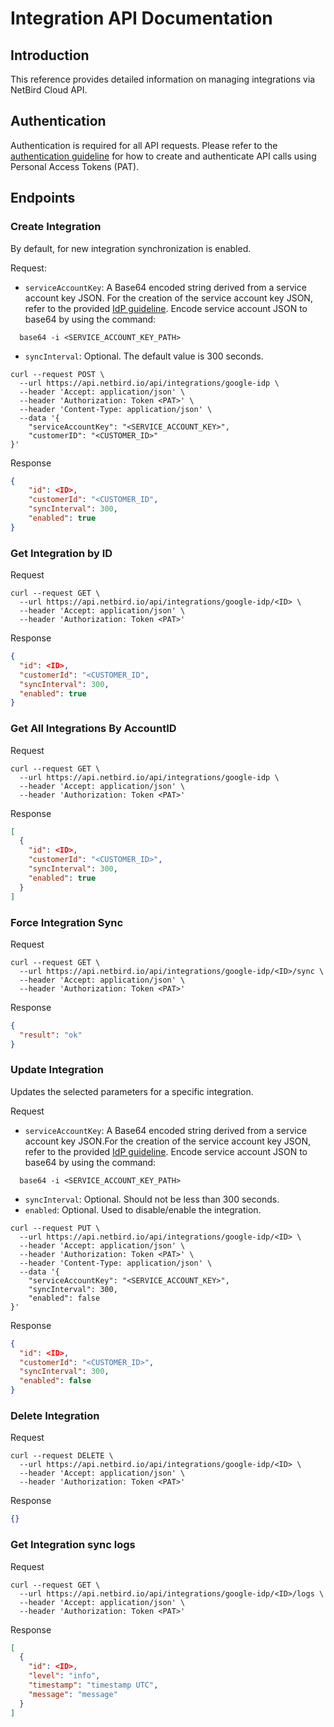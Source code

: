 # Integration API Documentation

## Introduction
This reference provides detailed information on managing integrations via NetBird Cloud API.

## Authentication
Authentication is required for all API requests. Please refer to the [authentication guideline](https://docs.netbird.io/how-to/access-netbird-public-api) for how to create and authenticate API calls using Personal Access Tokens (PAT).

## Endpoints

### Create Integration
By default, for new integration synchronization is enabled.

Request:
- `serviceAccountKey`: A Base64 encoded string derived from a service account key JSON. For the creation of the service account key JSON, refer to the provided [IdP guideline](idp.md).
Encode service account JSON to base64 by using the command:
```shell
  base64 -i <SERVICE_ACCOUNT_KEY_PATH>
``` 

-  `syncInterval`: Optional. The default value is 300 seconds.

```shell
curl --request POST \
  --url https://api.netbird.io/api/integrations/google-idp \
  --header 'Accept: application/json' \
  --header 'Authorization: Token <PAT>' \
  --header 'Content-Type: application/json' \
  --data '{
	"serviceAccountKey": "<SERVICE_ACCOUNT_KEY>",
	"customerID": "<CUSTOMER_ID>"
}'
```

Response
```json
{
	"id": <ID>,
	"customerId": "<CUSTOMER_ID",
	"syncInterval": 300,
	"enabled": true
}
```

### Get Integration by ID
Request
```shell
curl --request GET \
  --url https://api.netbird.io/api/integrations/google-idp/<ID> \
  --header 'Accept: application/json' \
  --header 'Authorization: Token <PAT>'
```

Response
```json
{
  "id": <ID>,
  "customerId": "<CUSTOMER_ID",
  "syncInterval": 300,
  "enabled": true
}
```

### Get All Integrations By AccountID
Request
```shell
curl --request GET \
  --url https://api.netbird.io/api/integrations/google-idp \
  --header 'Accept: application/json' \
  --header 'Authorization: Token <PAT>'
```

Response
```json
[
  {
    "id": <ID>,
    "customerId": "<CUSTOMER_ID>",
    "syncInterval": 300,
    "enabled": true
  }
]
```

### Force Integration Sync
Request
```shell
curl --request GET \
  --url https://api.netbird.io/api/integrations/google-idp/<ID>/sync \
  --header 'Accept: application/json' \
  --header 'Authorization: Token <PAT>'
```

Response
```json
{
  "result": "ok"
}
```

### Update Integration
Updates the selected parameters for a specific integration.

Request
- `serviceAccountKey`: A Base64 encoded string derived from a service account key JSON.For the creation of the service account key JSON, refer to the provided [IdP guideline](idp.md).
  Encode service account JSON to base64 by using the command:
```shell
  base64 -i <SERVICE_ACCOUNT_KEY_PATH>
``` 
-  `syncInterval`: Optional. Should not be less than 300 seconds.
- `enabled`: Optional. Used to disable/enable the integration. 

```shell
curl --request PUT \
  --url https://api.netbird.io/api/integrations/google-idp/<ID> \
  --header 'Accept: application/json' \
  --header 'Authorization: Token <PAT>' \
  --header 'Content-Type: application/json' \
  --data '{
	"serviceAccountKey": "<SERVICE_ACCOUNT_KEY>",
	"syncInterval": 300,
	"enabled": false
}'
```

Response
```json
{
  "id": <ID>,
  "customerId": "<CUSTOMER_ID>",
  "syncInterval": 300,
  "enabled": false
}
```

### Delete Integration
Request
```shell
curl --request DELETE \
  --url https://api.netbird.io/api/integrations/google-idp/<ID> \
  --header 'Accept: application/json' \
  --header 'Authorization: Token <PAT>'
```
Response
```json
{}
```

### Get Integration sync logs
Request
```shell
curl --request GET \
  --url https://api.netbird.io/api/integrations/google-idp/<ID>/logs \
  --header 'Accept: application/json' \
  --header 'Authorization: Token <PAT>'
```
Response
```json
[
  {
    "id": <ID>,
    "level": "info",
    "timestamp": "timestamp UTC",
    "message": "message"
  }
]
```
